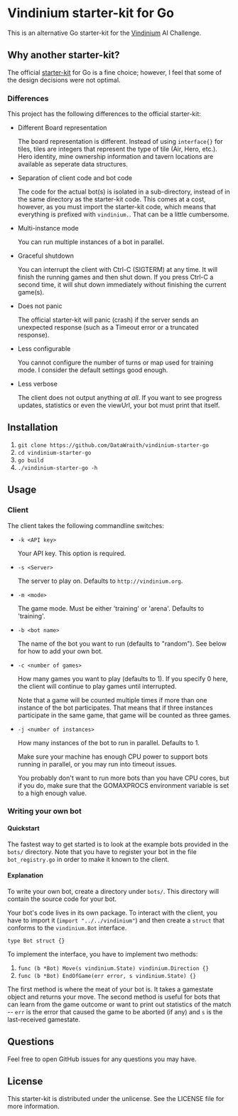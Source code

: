 # Vindinium starter-kit for Go

This is an alternative Go starter-kit for the [Vindinium] AI Challenge.

[Vindinium]: http://vindinium.org


## Why another starter-kit?

The official [starter-kit](https://github.com/geetarista/vindinium-starter-go)
for Go is a fine choice; however, I feel that some of the design decisions
were not optimal.


### Differences

This project has the following differences to the official starter-kit:

* Different Board representation

    The board representation is different. Instead of using `interface{}` for
    tiles, tiles are integers that represent the type of tile (Air, Hero, etc.).
    Hero identity, mine ownership information and tavern locations are available
    as seperate data structures.

* Separation of client code and bot code

    The code for the actual bot(s) is isolated in a sub-directory, instead of in
    the same directory as the starter-kit code. This comes at a cost, however,
    as you must import the starter-kit code, which means that everything is
    prefixed with `vindinium.`. That can be a little cumbersome.

* Multi-instance mode

    You can run multiple instances of a bot in parallel.

* Graceful shutdown

    You can interrupt the client with Ctrl-C (SIGTERM) at any time. It will
    finish the running games and then shut down. If you press Ctrl-C a second
    time, it will shut down immediately without finishing the current game(s).

* Does not panic

    The official starter-kit will panic (crash) if the server sends an
    unexpected response (such as a Timeout error or a truncated response).

* Less configurable

    You cannot configure the number of turns or map used for training mode.
    I consider the default settings good enough.

* Less verbose

    The client does not output anything _at all_. If you want to see progress
    updates, statistics or even the viewUrl, your bot must print that itself.


## Installation

1. `git clone https://github.com/DataWraith/vindinium-starter-go`
2. `cd vindinium-starter-go`
3. `go build`
4. `./vindinium-starter-go -h`


## Usage

### Client

The client takes the following commandline switches:

* `-k <API key>`

    Your API key. This option is required.

* `-s <Server>`

    The server to play on. Defaults to `http://vindinium.org`.

* `-m <mode>`

    The game mode. Must be either 'training' or 'arena'. Defaults to 'training'.

* `-b <bot name>`

    The name of the bot you want to run (defaults to "random"). See below for
    how to add your own bot.

* `-c <number of games>`

    How many games you want to play (defaults to 1). If you specify 0 here, the
    client will continue to play games until interrupted.

    Note that a game will be counted multiple times if more than one instance
    of the bot participates. That means that if three instances participate in
    the same game, that game will be counted as three games.

* `-j <number of instances>`

    How many instances of the bot to run in parallel. Defaults to 1.

    Make sure your machine has enough CPU power to support bots running in
    parallel, or you may run into timeout issues.

    You probably don't want to run more bots than you have CPU cores, but if
    you do, make sure that the GOMAXPROCS environment variable is set to a
    high enough value.


### Writing your own bot

#### Quickstart

The fastest way to get started is to look at the example bots provided in
the `bots/` directory. Note that you have to register your bot in the file
`bot_registry.go` in order to make it known to the client.


#### Explanation

To write your own bot, create a directory under `bots/`. This directory will
contain the source code for your bot.

Your bot's code lives in its own package. To interact with the client, you
have to import it (`import "../../vindinium"`) and then create a `struct` that
conforms to the `vindinium.Bot` interface.

    type Bot struct {}

To implement the interface, you have to implement two methods:

1. `func (b *Bot) Move(s vindinium.State) vindinium.Direction {}`
2. `func (b *Bot) EndOfGame(err error, s vindinium.State) {}`

The first method is where the meat of your bot is. It takes a gamestate object
and returns your move. The second method is useful for bots that can learn from
the game outcome or want to print out statistics of the match -- `err` is the
error that caused the game to be aborted (if any) and `s` is the last-received
gamestate.

## Questions

Feel free to open GitHub issues for any questions you may have.

## License

This starter-kit is distributed under the unlicense. See the LICENSE file for
more information.
